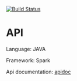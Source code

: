 [![Build Status](https://travis-ci.org/VisualiData/API.svg?branch=master)](https://travis-ci.org/VisualiData/API)
# API
Language:
JAVA

Framework:
Spark

Api documentation: [apidoc](http://apidocjs.com/)